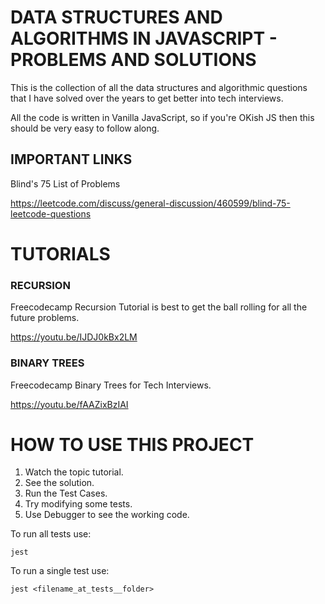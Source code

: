 # DATA STRUCTURES AND ALGORITHMS IN JAVASCRIPT - PROBLEMS AND SOLUTIONS

This is the collection of all the data structures and algorithmic questions that I have solved over the years to get better into tech interviews.

All the code is written in Vanilla JavaScript, so if you're OKish JS then this should be very easy to follow along.

## IMPORTANT LINKS

Blind's 75 List of Problems

https://leetcode.com/discuss/general-discussion/460599/blind-75-leetcode-questions

# TUTORIALS

### RECURSION

Freecodecamp Recursion Tutorial is best to get the ball rolling for all the future problems.

https://youtu.be/IJDJ0kBx2LM

### BINARY TREES

Freecodecamp Binary Trees for Tech Interviews.

https://youtu.be/fAAZixBzIAI

# HOW TO USE THIS PROJECT

1. Watch the topic tutorial.
2. See the solution.
3. Run the Test Cases.
4. Try modifying some tests.
5. Use Debugger to see the working code.

To run all tests use:

`jest`

To run a single test use:

`jest <filename_at_tests__folder>`

